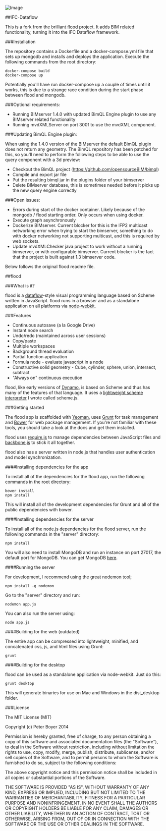 ![Image](https://raw.github.com/bimio/ifc-dataflow/bim-master/example.png) 

##IFC-Dataflow

This is a fork from the brilliant [flood](http://github/pboyer/flood) project. It adds BIM related functionality, turning it into the IFC Dataflow framework.

###Installation

The repository contains a Dockerfile and a docker-compose.yml file that sets up mongodb and installs and deploys the application. Execute the following commands from the root directory:

	docker-compose build
	docker-compose up

Potentially you'll have run docker-compose up a couple of times until it works, this is due to a strange race condition during the start phase between flood and mongodb.

###Optional requirements:

- Running BIMserver 1.4.0 with updated BimQL Engine plugin to use any BIMserver related functionality
- Running mvdXMLServer on port 3001 to use the mvdXML component.

###Updating BimQL Engine plugin:

When using the 1.4.0 version of the BIMserver the default BimQL plugin does not return any geometry. The BimQL repository has been patched for this, so you'll need to perform the following steps to be able to use the query component with a 3d preview:

- Checkout the BimQL project (https://github.com/opensourceBIM/bimql)
- Compile and export jar file
- Put the resulting bimql jar in the plugins folder of your bimserver
- Delete BIMserver database, this is sometimes needed before it picks up the new query engine correctly

###Open issues:

- Errors during start of the docker container. Likely because of the mongodb / flood starting order. Only occurs when using docker.
- Execute graph asynchronously 
- Dockerize BIMserver. Current blocker for this is the IFP2 multicast networking error when trying to start the bimserver, something to do with docker networking not supporting multicast, and this is required by web sockets.
- Update mvdXMLChecker java project to work without a running bimserver, or with configurable bimserver. Current blocker is the fact that the project is built against 1.3 bimserver code.

Below follows the original flood readme file.

##flood

###What is it?

flood is a [dataflow](http://en.wikipedia.org/wiki/Dataflow_programming)-style visual programming language based on Scheme written in JavaScript.  flood runs in a browser and as a standalone application on all platforms via [node-webkit](https://github.com/rogerwang/node-webkit).  

###Features

* Continuous autosave (a la Google Drive)
* Instant node search
* Undo/redo (maintained across user sessions)
* Copy/paste
* Multiple workspaces
* Background thread evaluation
* Partial function application
* Formula node - evaluate javascript in a node
* Constructive solid geometry - Cube, cylinder, sphere, union, intersect, subtract
* "Always on" continuous execution

flood, like early versions of [Dynamo](http://github.com/ikeough/Dynamo), is based on Scheme and thus has many of the features of that language.  It uses a [lightweight scheme interpreter](http://github.com/pboyer/scheme.js) I wrote called scheme.js.

###Getting started

The flood app is scaffolded with [Yeoman](http://yeoman.io/), uses [Grunt](http://gruntjs.com/) for task management and [Bower](http://bower.io/) for web package management.  If you're not familiar with these tools, you should take a look at the docs and get them installed.  

flood uses [require.js](http://requirejs.org/) to manage dependencies between JavaScript files and [backbone.js](http://backbonejs.org/) to stick it all together. 

flood also has a server written in node.js that handles user authentication and model synchronization. 

####Installing dependencies for the app

To install all of the dependencies for the flood app, run the following commands in the root directory:

	bower install
	npm install

This will install all of the development dependencies for Grunt and all of the public dependencies with bower.

####Installing dependencies for the server

To install all of the node.js dependencies for the flood server, run the following commands in the "server" directory:

	npm install

You will also need to install MongoDB and run an instance on port 27017, the default port for MongoDB.  You can get MongoDB [here](http://www.mongodb.org/downloads).


####Running the server

For development, I recommend using the great nodemon tool;

	npm install -g nodemon

Go to the "server" directory and run:

	nodemon app.js

You can also run the server using:

	node app.js


####Building for the web (outdated)

The entire app can be compressed into lightweight, minified, and concatenated css, js, and html files using Grunt:

	grunt 


####Building for the desktop

flood can be used as a standalone application via node-webkit.  Just do this:

	grunt desktop

This will generate binaries for use on Mac and Windows in the dist_desktop folder.


###License

The MIT License (MIT)

Copyright (c) Peter Boyer 2014

Permission is hereby granted, free of charge, to any person obtaining a copy
of this software and associated documentation files (the "Software"), to deal
in the Software without restriction, including without limitation the rights
to use, copy, modify, merge, publish, distribute, sublicense, and/or sell
copies of the Software, and to permit persons to whom the Software is
furnished to do so, subject to the following conditions:

The above copyright notice and this permission notice shall be included in
all copies or substantial portions of the Software.

THE SOFTWARE IS PROVIDED "AS IS", WITHOUT WARRANTY OF ANY KIND, EXPRESS OR
IMPLIED, INCLUDING BUT NOT LIMITED TO THE WARRANTIES OF MERCHANTABILITY,
FITNESS FOR A PARTICULAR PURPOSE AND NONINFRINGEMENT. IN NO EVENT SHALL THE
AUTHORS OR COPYRIGHT HOLDERS BE LIABLE FOR ANY CLAIM, DAMAGES OR OTHER
LIABILITY, WHETHER IN AN ACTION OF CONTRACT, TORT OR OTHERWISE, ARISING FROM,
OUT OF OR IN CONNECTION WITH THE SOFTWARE OR THE USE OR OTHER DEALINGS IN
THE SOFTWARE.

